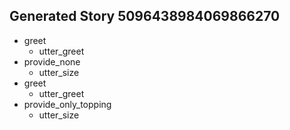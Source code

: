 ## Generated Story 5096438984069866270
* greet
    - utter_greet
* provide_none
    - utter_size
* greet
    - utter_greet
* provide_only_topping
    - utter_size

